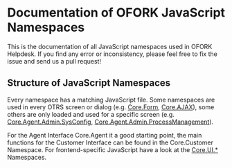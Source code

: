 # Documentation of OFORK JavaScript Namespaces

This is the documentation of all JavaScript namespaces used in OFORK Helpdesk.
If you find any error or inconsistency, please feel free to fix the issue and send us a pull request!

## Structure of JavaScript Namespaces

Every namespace has a matching JavaScript file. Some namespaces are used in every OTRS screen or dialog
(e.g. [Core.Form](Core.Form.html), [Core.AJAX](Core.AJAX.html)), some others are only loaded and used for a specific screen
(e.g. [Core.Agent.Admin.SysConfig](Core.Agent.Admin.SysConfig.html), [Core.Agent.Admin.ProcessManagement](Core.Agent.Admin.ProcessManagement.html)).

For the Agent Interface Core.Agent it a good starting point, the main functions for the Customer Interface can be found in
the Core.Customer Namespace. For frontend-specific JavaScript have a look at the [Core.UI.*](Core.UI.html) Namespaces.